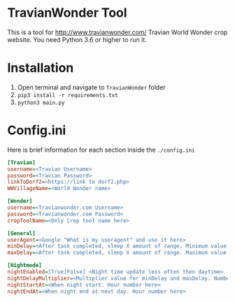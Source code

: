 # TravianWonder Tool
This is a tool for http://www.travianwonder.com/ Travian World Wonder crop website.
You need Python 3.6 or higher to run it.

# Installation
1. Open terminal and navigate to ``TravianWonder`` folder
2. ``pip3 install -r requirements.txt``
3. ``python3 main.py``

# Config.ini
Here is brief information for each section inside the ``./config.ini``
```ini
[Travian]
username=<Travian Username>
password=<Travian Password>
linkToDorf2=<https://link to dorf2.php>
WWVillageName=<World Wonder name>

[Wonder]
username=<Travianwonder.com Username>
password=<Travianwonder.com Password>
cropToolName=<Only Crop tool name here>

[General]
userAgent=<Google "What is my useragent" and use it here>
minDelay=<After task completed, sleep X amount of range. Minimum value here>
maxDelay=<After task completed, sleep X amount of range. Maximum value here>

[Nightmode]
nightEnabled=[True|False] <Night time update less often then daytime>
nightDelayMultiplier=<Multiplier value for minDelay and maxDelay. Number only>
nightStartAt=<When night start. Hour number here>
nightEndAt=<When night end at next day. Hour number here>
```
